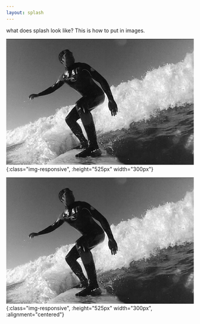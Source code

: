 ```yaml
---
layout: splash
---
```


what does splash look like? This is how to put in images.


![surfing-b&w](/assets/surfingBW.png){:class="img-responsive", :height="525px" width="300px"}

![surfing-b&w](/assets/surfingBW.png){:class="img-responsive", :height="525px" width="300px", :alignment="centered"}
